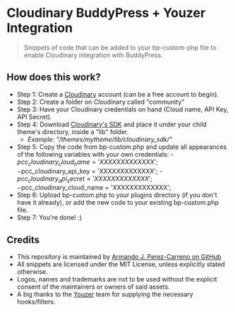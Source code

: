 # Cloudinary BuddyPress + Youzer Integration

> Snippets of code that can be added to your bp-custom-php file to enable Cloudinary integration with BuddyPress.

## How does this work?

- Step 1: Create a [Cloudinary](https://cloudinary.com/) account (can be a free account to begin).
- Step 2: Create a folder on Cloudinary called "community"
- Step 3: Have your Cloudinary credentials on hand (Cloud name, API Key, API Secret).
- Step 4: Download [Cloudinary's SDK](https://github.com/cloudinary/cloudinary_php) and place it under your child theme's directory, inside a "lib" folder.
  - _Example: "/themes/mytheme/lib/cloudinary_sdk/"_
- Step 5: Copy the code from bp-custom.php and update all appearances of the following variables with your own credentials: -$pcc_cloudinary_cloud_name = 'XXXXXXXXXXXXX';
  -$pcc_cloudinary_api_key = 'XXXXXXXXXXXXX'; -$pcc_cloudinary_api_secret = 'XXXXXXXXXXXXX';
  -$pcc_cloudinary_cloud_name = 'XXXXXXXXXXXXX';
- Step 6: Upload bp-custom.php to your plugins directory (if you don't have it already), or add the new code to your existing bp-custom.php file.
- Step 7: You're done! :)

## Credits

- This repository is maintained by [Armando J. Perez-Carreno on GitHub](https://github.com/perezcarreno)
- All snippets are licensed under the MIT License, unless explicitly stated otherwise.
- Logos, names and trademarks are not to be used without the explicit consent of the maintainers or owners of said assets.
- A big thanks to the [Youzer](https://youzer.kainelabs.com/) team for supplying the necessary hooks/filters.
